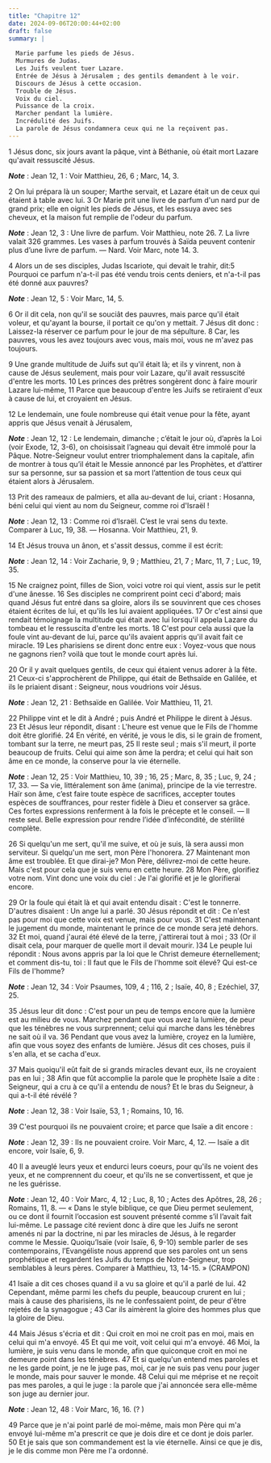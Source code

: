 ```yaml
---
title: "Chapitre 12"
date: 2024-09-06T20:00:44+02:00
draft: false
summary: |
  
  Marie parfume les pieds de Jésus.
  Murmures de Judas.
  Les Juifs veulent tuer Lazare.
  Entrée de Jésus à Jérusalem ; des gentils demandent à le voir.
  Discours de Jésus à cette occasion.
  Trouble de Jésus.
  Voix du ciel.
  Puissance de la croix.
  Marcher pendant la lumière.
  Incrédulité des Juifs.
  La parole de Jésus condamnera ceux qui ne la reçoivent pas.
---
```



1 Jésus donc, six jours avant la pâque, vint à Béthanie, où était mort Lazare qu'avait ressuscité Jésus.

***Note*** :  Jean 12, 1 : Voir Matthieu, 26, 6 ; Marc, 14, 3.

2 On lui prépara là un souper; Marthe servait, et Lazare était un de ceux qui étaient à table avec lui. 3 Or Marie prit une livre de parfum d'un nard pur de grand prix; elle en oignit les pieds de Jésus, et les essuya avec ses cheveux, et la maison fut remplie de l'odeur du parfum.

***Note*** :  Jean 12, 3 : Une livre de parfum. Voir Matthieu, note 26. 7. La livre valait 326 grammes. Les vases à parfum trouvés à Saïda peuvent contenir plus d’une livre de parfum. ― Nard. Voir Marc, note 14. 3.

4 Alors un de ses disciples, Judas Iscariote, qui devait le trahir, dit:5 Pourquoi ce parfum n'a-t-il pas été vendu trois cents deniers, et n'a-t-il pas été donné aux pauvres?

***Note*** :  Jean 12, 5 : Voir Marc, 14, 5.

6 Or il dit cela, non qu'il se souciât des pauvres, mais parce qu'il était voleur, et qu'ayant la bourse, il portait ce qu'on y mettait. 7 Jésus dit donc : Laissez-la réserver ce parfum pour le jour de ma sépulture. 8 Car, les pauvres, vous les avez toujours avec vous, mais moi, vous ne m'avez pas toujours.


9 Une grande multitude de Juifs sut qu'il était là; et ils y vinrent, non à cause de Jésus seulement, mais pour voir Lazare, qu'il avait ressuscité d'entre les morts. 10 Les princes des prêtres songèrent donc à faire mourir Lazare lui-même, 11 Parce que beaucoup d'entre les Juifs se retiraient d'eux à cause de lui, et croyaient en Jésus.


12 Le lendemain, une foule nombreuse qui était venue pour la fête, ayant appris que Jésus venait à Jérusalem,

***Note*** :  Jean 12, 12 : Le lendemain, dimanche ; c’était le jour où, d’après la Loi (voir Exode, 12, 3-6), on choisissait l’agneau qui devait être immolé pour la Pâque. Notre-Seigneur voulut entrer triomphalement dans la capitale, afin de montrer à tous qu’il était le Messie annoncé par les Prophètes, et d’attirer sur sa personne, sur sa passion et sa mort l’attention de tous ceux qui étaient alors à Jérusalem.

13 Prit des rameaux de palmiers, et alla au-devant de lui, criant : Hosanna, béni celui qui vient au nom du Seigneur, comme roi d'Israël !

***Note*** :  Jean 12, 13 : Comme roi d’Israël. C’est le vrai sens du texte. Comparer à Luc, 19, 38. ― Hosanna. Voir Matthieu, 21, 9.

14 Et Jésus trouva un ânon, et s'assit dessus, comme il est écrit:

***Note*** :  Jean 12, 14 : Voir Zacharie, 9, 9 ; Matthieu, 21, 7 ; Marc, 11, 7 ; Luc, 19, 35.

15 Ne craignez point, filles de Sion, voici votre roi qui vient, assis sur le petit d'une ânesse. 16 Ses disciples ne comprirent point ceci d'abord; mais quand Jésus fut entré dans sa gloire, alors ils se souvinrent que ces choses étaient écrites de lui, et qu'ils les lui avaient appliquées. 17 Or c'est ainsi que rendait témoignage la multitude qui était avec lui lorsqu'il appela Lazare du tombeau et le ressuscita d'entre les morts. 18 C'est pour cela aussi que la foule vint au-devant de lui, parce qu'ils avaient appris qu'il avait fait ce miracle. 19 Les pharisiens se dirent donc entre eux : Voyez-vous que nous ne gagnons rien? voilà que tout le monde court après lui.


20 Or il y avait quelques gentils, de ceux qui étaient venus adorer à la fête. 21 Ceux-ci s'approchèrent de Philippe, qui était de Bethsaïde en Galilée, et ils le priaient disant : Seigneur, nous voudrions voir Jésus.

***Note*** :  Jean 12, 21 : Bethsaïde en Galilée. Voir Matthieu, 11, 21.

22 Philippe vint et le dit à André ; puis André et Philippe le dirent à Jésus. 23 Et Jésus leur répondit, disant : L'heure est venue que le Fils de l'homme doit être glorifié. 24 En vérité, en vérité, je vous le dis, si le grain de froment, tombant sur la terre, ne meurt pas, 25 Il reste seul ; mais s'il meurt, il porte beaucoup de fruits. Celui qui aime son âme la perdra; et celui qui hait son âme en ce monde, la conserve pour la vie éternelle.

***Note*** :  Jean 12, 25 : Voir Matthieu, 10, 39 ; 16, 25 ; Marc, 8, 35 ; Luc, 9, 24 ; 17, 33. ― Sa vie, littéralement son âme (anima), principe de la vie terrestre. Haïr son âme, c’est faire toute espèce de sacrifices, accepter toutes espèces de souffrances, pour rester fidèle à Dieu et conserver sa grâce. Ces fortes expressions renferment à la fois le précepte et le conseil. ― Il reste seul. Belle expression pour rendre l’idée d’infécondité, de stérilité complète.

26 Si quelqu'un me sert, qu'il me suive, et où je suis, là sera aussi mon serviteur. Si quelqu'un me sert, mon Père l'honorera. 27 Maintenant mon âme est troublée. Et que dirai-je? Mon Père, délivrez-moi de cette heure. Mais c'est pour cela que je suis venu en cette heure. 28 Mon Père, glorifiez votre nom. Vint donc une voix du ciel : Je l'ai glorifié et je le glorifierai encore.


29 Or la foule qui était là et qui avait entendu disait : C'est le tonnerre. D'autres disaient : Un ange lui a parlé. 30 Jésus répondit et dit : Ce n'est pas pour moi que cette voix est venue, mais pour vous. 31 C'est maintenant le jugement du monde, maintenant le prince de ce monde sera jeté dehors. 32 Et moi, quand j'aurai été élevé de la terre, j'attirerai tout à moi ; 33 (Or il disait cela, pour marquer de quelle mort il devait mourir. )34 Le peuple lui répondit : Nous avons appris par la loi que le Christ demeure éternellement; et comment dis-tu, toi : Il faut que le Fils de l'homme soit élevé? Qui est-ce Fils de l'homme?

***Note*** :  Jean 12, 34 : Voir Psaumes, 109, 4 ; 116, 2 ; Isaïe, 40, 8 ; Ezéchiel, 37, 25.

35 Jésus leur dit donc : C'est pour un peu de temps encore que la lumière est au milieu de vous. Marchez pendant que vous avez la lumière, de peur que les ténèbres ne vous surprennent; celui qui marche dans les ténèbres ne sait où il va. 36 Pendant que vous avez la lumière, croyez en la lumière, afin que vous soyez des enfants de lumière. Jésus dit ces choses, puis il s'en alla, et se cacha d'eux.


37 Mais quoiqu'il eût fait de si grands miracles devant eux, ils ne croyaient pas en lui ; 38 Afin que fût accomplie la parole que le prophète Isaïe a dite : Seigneur, qui a cru à ce qu'il a entendu de nous? Et le bras du Seigneur, à qui a-t-il été révélé ?

***Note*** :  Jean 12, 38 : Voir Isaïe, 53, 1 ; Romains, 10, 16.

39 C'est pourquoi ils ne pouvaient croire; et parce que Isaïe a dit encore :

***Note*** :  Jean 12, 39 : Ils ne pouvaient croire. Voir Marc, 4, 12. ― Isaïe a dit encore, voir Isaïe, 6, 9.

40 Il a aveuglé leurs yeux et endurci leurs coeurs, pour qu'ils ne voient des yeux, et ne comprennent du coeur, et qu'ils ne se convertissent, et que je ne les guérisse.

***Note*** :  Jean 12, 40 : Voir Marc, 4, 12 ; Luc, 8, 10 ; Actes des Apôtres, 28, 26 ; Romains, 11, 8. ― « Dans le style biblique, ce que Dieu permet seulement, ou ce dont il fournit l’occasion est souvent présenté comme s’il l’avait fait lui-même. Le passage cité revient donc à dire que les Juifs ne seront amenés ni par la doctrine, ni par les miracles de Jésus, à le regarder comme le Messie. Quoiqu’Isaïe (voir Isaïe, 6, 9-10) semble parler de ses contemporains, l’Evangéliste nous apprend que ses paroles ont un sens prophétique et regardent les Juifs du temps de Notre-Seigneur, trop semblables à leurs pères. Comparer à Matthieu, 13, 14-15. » (CRAMPON)

41 Isaïe a dit ces choses quand il a vu sa gloire et qu'il a parlé de lui. 42 Cependant, même parmi les chefs du peuple, beaucoup crurent en lui ; mais à cause des pharisiens, ils ne le confessaient point, de peur d'être rejetés de la synagogue ; 43 Car ils aimèrent la gloire des hommes plus que la gloire de Dieu.


44 Mais Jésus s'écria et dit : Qui croit en moi ne croit pas en moi, mais en celui qui m'a envoyé. 45 Et qui me voit, voit celui qui m'a envoyé. 46 Moi, la lumière, je suis venu dans le monde, afin que quiconque croit en moi ne demeure point dans les ténèbres. 47 Et si quelqu'un entend mes paroles et ne les garde point, je ne le juge pas, moi, car je ne suis pas venu pour juger le monde, mais pour sauver le monde. 48 Celui qui me méprise et ne reçoit pas mes paroles, a qui le juge : la parole que j'ai annoncée sera elle-même son juge au dernier jour.

***Note*** :  Jean 12, 48 : Voir Marc, 16, 16. (? )

49 Parce que je n'ai point parlé de moi-même, mais mon Père qui m'a envoyé lui-même m'a prescrit ce que je dois dire et ce dont je dois parler. 50 Et je sais que son commandement est la vie éternelle. Ainsi ce que je dis, je le dis comme mon Père me l'a ordonné.

